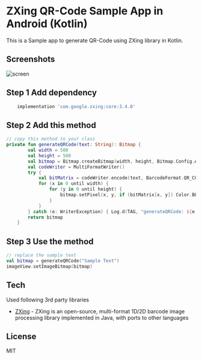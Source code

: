 # ZXing QR-Code Sample App in Android (Kotlin)
This is a Sample app to generate QR-Code using ZXing library in Kotlin.
## Screenshots
![screen](../master/screenshots/screen.png)

## Step 1 Add dependency
```groovy
    implementation 'com.google.zxing:core:3.4.0'
```

## Step 2 Add this method
```kotlin
// copy this method to your class
private fun generateQRCode(text: String): Bitmap {
        val width = 500
        val height = 500
        val bitmap = Bitmap.createBitmap(width, height, Bitmap.Config.ARGB_8888)
        val codeWriter = MultiFormatWriter()
        try {
            val bitMatrix = codeWriter.encode(text, BarcodeFormat.QR_CODE, width, height)
            for (x in 0 until width) {
                for (y in 0 until height) {
                    bitmap.setPixel(x, y, if (bitMatrix[x, y]) Color.BLACK else Color.WHITE)
                }
            }
        } catch (e: WriterException) { Log.d(TAG, "generateQRCode: ${e.message}") }
        return bitmap
    }
```

## Step 3 Use the method
```kotlin
// replace the sample text
val bitmap = generateQRCode("Sample Text")
imageView.setImageBitmap(bitmap)
```

## Tech

Used following 3rd party libraries 

* [ZXing](https://github.com/zxing/zxing) - ZXing is an open-source, multi-format 1D/2D barcode image processing library implemented in Java, with ports to other languages


License
----

MIT
